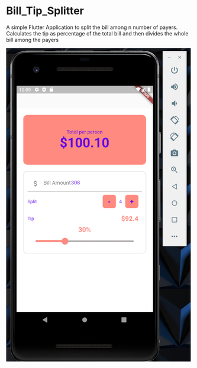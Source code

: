 # Bill_Tip_Splitter

A simple Flutter Application to split the bill among n number of payers. Calculates the tip as percentage of the total bill and then divides the whole bill among the payers


<img src="/lib/Bill_Tip_Splitter.png" alt="My cool logo"/>
